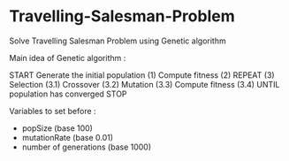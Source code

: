 # Travelling-Salesman-Problem
Solve Travelling Salesman Problem using Genetic algorithm


Main idea of Genetic algorithm : 

START
Generate the initial population (1)
Compute fitness (2)
REPEAT (3)
    Selection (3.1)
    Crossover (3.2)
    Mutation (3.3)
    Compute fitness (3.4)
UNTIL population has converged
STOP

Variables to set before : 
- popSize (base 100) 
- mutationRate (base 0.01)
- number of generations (base 1000)
